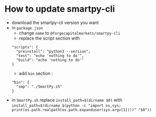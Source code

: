 # How to update smartpy-cli

- download the smartpy-cli version you want
- in `package.json`
    - change `name` to `@forgecapitalmarkets/smartpy-cli`
    - replace the script section with
    ```
    "scripts": {
      "preinstall": "python3 --version",
      "test": "echo 'nothing to do'",
      "build": "echo 'nothing to do'"
    }
    ```
    - add `bin` section : 
    ```
    "bin": {
      "smp": "./SmartPy.sh"
    }
    ```
- in `SmartPy.sh` replace `install_path=$(dirname $0)` with `install_path=$(dirname $(python -c "import os,sys; print(os.path.realpath(os.path.expanduser(sys.argv[1])))" "$0"))
`
